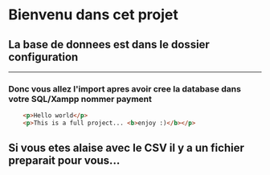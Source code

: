 # Bienvenu dans cet projet
## La base de donnees est dans le dossier configuration
---
### Donc vous allez l'import apres avoir cree la database dans votre SQL/Xampp nommer payment
``` html
    <p>Hello world</p>
    <p>This is a full project... <b>enjoy :)</b></p>
```

## Si vous etes alaise avec le CSV il y a un fichier preparait pour vous...